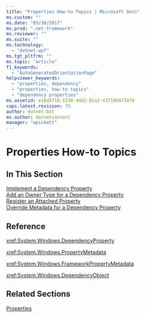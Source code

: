 ```yaml
---
title: "Properties How-to Topics | Microsoft Docs"
ms.custom: ""
ms.date: "03/30/2017"
ms.prod: ".net-framework"
ms.reviewer: ""
ms.suite: ""
ms.technology: 
  - "dotnet-wpf"
ms.tgt_pltfrm: ""
ms.topic: "article"
f1_keywords: 
  - "AutoGeneratedOrientationPage"
helpviewer_keywords: 
  - "properties, dependency"
  - "properties, how-to topics"
  - "dependency properties"
ms.assetid: e16dd710-1530-4462-81a2-43719b973970
caps.latest.revision: 75
author: dotnet-bot
ms.author: dotnetcontent
manager: "wpickett"
---
```

# Properties How-to Topics
## In This Section  
 [Implement a Dependency Property](../../../../docs/framework/wpf/advanced/how-to-implement-a-dependency-property.md)  
 [Add an Owner Type for a Dependency Property](../../../../docs/framework/wpf/advanced/how-to-add-an-owner-type-for-a-dependency-property.md)  
 [Register an Attached Property](../../../../docs/framework/wpf/advanced/how-to-register-an-attached-property.md)  
 [Override Metadata for a Dependency Property](../../../../docs/framework/wpf/advanced/how-to-override-metadata-for-a-dependency-property.md)  
  
## Reference  
 <xref:System.Windows.DependencyProperty>  
  
 <xref:System.Windows.PropertyMetadata>  
  
 <xref:System.Windows.FrameworkPropertyMetadata>  
  
 <xref:System.Windows.DependencyObject>  
  
## Related Sections  
 [Properties](../../../../docs/framework/wpf/advanced/properties-wpf.md)